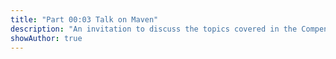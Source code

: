 ```yaml
---
title: "Part 00:03 Talk on Maven"
description: "An invitation to discuss the topics covered in the Compendium on the new Maven social media platform, and a quick description of the platform."
showAuthor: true
---
```


